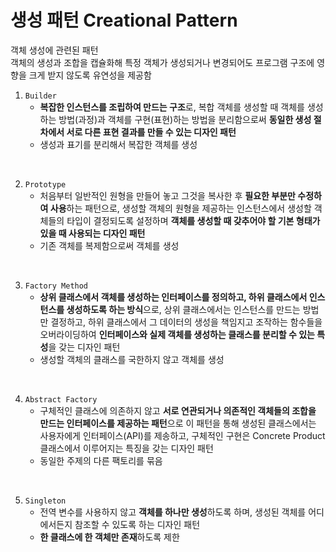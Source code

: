 # 생성 패턴 Creational Pattern
객체 생성에 관련된 패턴   
객체의 생성과 조합을 캡슐화해 특정 객체가 생성되거나 변경되어도 프로그램 구조에 영향을 크게 받지 않도록 유연성을 제공함
1. `Builder`
    - **복잡한 인스턴스를 조립하여 만드는 구조**로, 복합 객체를 생성할 때 객체를 생성하는 방법(과정)과 객체를 구현(표현)하는 방법을 분리함으로써 **동일한 생성 절차에서 서로 다른 표현 결과를 만들 수 있는 디자인 패턴**
    - 생성과 표기를 분리해서 복잡한 객체를 생성
<br/>

2. `Prototype`
    - 처음부터 일반적인 원형을 만들어 놓고 그것을 복사한 후 **필요한 부분만 수정하여 사용**하는 패턴으로, 생성할 객체의 원형을 제공하는 인스턴스에서 생성할 객체들의 타입이 결정되도록 설정하며 **객체를 생성할 때 갖추어야 할 기본 형태가 있을 때 사용되는 디자인 패턴**
    - 기존 객체를 복제함으로써 객체를 생성
<br/>

3. `Factory Method`
    - **상위 클래스에서 객체를 생성하는 인터페이스를 정의하고, 하위 클래스에서 인스턴스를 생성하도록 하는 방식**으로, 상위 클래스에서는 인스턴스를 만드는 방법만 결정하고, 하위 클래스에서 그 데이터의 생성을 책임지고 조작하는 함수들을 오버라이딩하여 **인터페이스와 실제 객체를 생성하는 클래스를 분리할 수 있는 특성**을 갖는 디자인 패턴
    - 생성할 객체의 클래스를 국한하지 않고 객체를 생성
<br/>

4. `Abstract Factory`
    - 구체적인 클래스에 의존하지 않고 **서로 연관되거나 의존적인 객체들의 조합을 만드는 인터페이스를 제공하는 패턴**으로 이 패턴을 통해 생성된 클래스에서는 사용자에게 인터페이스(API)를 제송하고, 구체적인 구현은 Concrete Product 클래스에서 이루어지는 특징을 갖는 디자인 패턴
    - 동일한 주제의 다른 팩토리를 묶음
<br/>

5. `Singleton`
    - 전역 변수를 사용하지 않고 **객체를 하나만 생성**하도록 하며, 생성된 객체를 어디에서든지 참조할 수 있도록 하는 디자인 패턴
    - **한 클래스에 한 객체만 존재**하도록 제한

